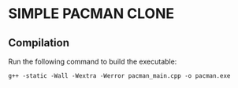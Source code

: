 # SIMPLE PACMAN CLONE

## Compilation

Run the following command to build the executable:

```console
g++ -static -Wall -Wextra -Werror pacman_main.cpp -o pacman.exe
```
